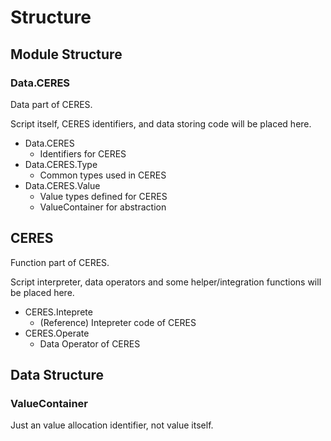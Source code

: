 Structure
====

## Module Structure

### Data.CERES

Data part of CERES.

Script itself, CERES identifiers, and data storing code will be placed here.

* Data.CERES
  * Identifiers for CERES
* Data.CERES.Type
  * Common types used in CERES
* Data.CERES.Value
  * Value types defined for CERES
  * ValueContainer for abstraction

## CERES

Function part of CERES.

Script interpreter, data operators and some helper/integration functions will be placed here.

* CERES.Inteprete
  * (Reference) Intepreter code of CERES
* CERES.Operate
  * Data Operator of CERES

## Data Structure

### ValueContainer

Just an value allocation identifier, not value itself.
